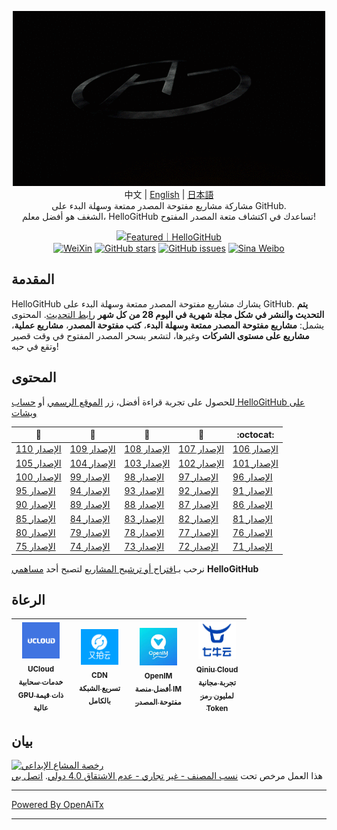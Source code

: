 <p align="center">
  <img src="https://raw.githubusercontent.com/521xueweihan/img_logo/master/logo/readme.gif"/>
  <br>中文 | <a href="README_en.md">English</a> | <a href="README_ja.md">日本語</a>
  <br>مشاركة مشاريع مفتوحة المصدر ممتعة وسهلة البدء على GitHub.
  <br>الشغف هو أفضل معلم، HelloGitHub تساعدك في اكتشاف متعة المصدر المفتوح!
</p>

<p align="center">
  <a href="https://hellogithub.com/repository/d4aae58ddbf34f0799bf3e8f965e0d70" target="_blank"><img src="https://abroad.hellogithub.com/v1/widgets/recommend.svg?rid=d4aae58ddbf34f0799bf3e8f965e0d70&claim_uid=8MKvZoxaWt" alt="Featured｜HelloGitHub" style="width: 250px; height: 54px;" width="250" height="54" /></a><br>
  <a href="https://raw.githubusercontent.com/521xueweihan/img_logo/master/logo/weixin.png"><img src="https://img.shields.io/badge/Talk-%E5%BE%AE%E4%BF%A1%E7%BE%A4-brightgreen.svg?style=popout-square" alt="WeiXin"></a>
  <a href="https://github.com/521xueweihan/HelloGitHub/stargazers"><img src="https://img.shields.io/github/stars/521xueweihan/HelloGitHub.svg?style=popout-square" alt="GitHub stars"></a>
  <a href="https://github.com/521xueweihan/HelloGitHub/issues"><img src="https://img.shields.io/github/issues/521xueweihan/HelloGitHub.svg?style=popout-square" alt="GitHub issues"></a>
    <a href="https://weibo.com/hellogithub"><img src="https://img.shields.io/badge/%E6%96%B0%E6%B5%AA-Weibo-red.svg?style=popout-square" alt="Sina Weibo"></a>
</p>

## المقدمة

HelloGitHub يشارك مشاريع مفتوحة المصدر ممتعة وسهلة البدء على GitHub. **يتم التحديث والنشر في شكل مجلة شهرية في اليوم 28 من كل شهر** [رابط التحديث](https://mp.weixin.qq.com/mp/appmsgalbum?__biz=MzA5MzYyNzQ0MQ==&action=getalbum&album_id=1331197538447310849#wechat_redirect). المحتوى يشمل: **مشاريع مفتوحة المصدر ممتعة وسهلة البدء**، **كتب مفتوحة المصدر**، **مشاريع عملية**، **مشاريع على مستوى الشركات** وغيرها، لتشعر بسحر المصدر المفتوح في وقت قصير وتقع في حبه!

## المحتوى
للحصول على تجربة قراءة أفضل، زر [الموقع الرسمي](https://hellogithub.com/) أو [حساب HelloGitHub على ويشات](https://cdn.jsdelivr.net/gh/521xueweihan/img_logo@main/logo/weixin.png)

| :card_index: | :jack_o_lantern: | :beer: | :fish_cake: | :octocat: |
| ------- | ----- | ------------ | ------ | --------- |
| [الإصدار 110](/content/HelloGitHub110.md) | [الإصدار 109](/content/HelloGitHub109.md) | [الإصدار 108](/content/HelloGitHub108.md) | [الإصدار 107](/content/HelloGitHub107.md) | [الإصدار 106](/content/HelloGitHub106.md) |
| [الإصدار 105](/content/HelloGitHub105.md) | [الإصدار 104](/content/HelloGitHub104.md) | [الإصدار 103](/content/HelloGitHub103.md) | [الإصدار 102](/content/HelloGitHub102.md) | [الإصدار 101](/content/HelloGitHub101.md) |
| [الإصدار 100](/content/HelloGitHub100.md) | [الإصدار 99](/content/HelloGitHub99.md) | [الإصدار 98](/content/HelloGitHub98.md) | [الإصدار 97](/content/HelloGitHub97.md) | [الإصدار 96](/content/HelloGitHub96.md) |
| [الإصدار 95](/content/HelloGitHub95.md) | [الإصدار 94](/content/HelloGitHub94.md) | [الإصدار 93](/content/HelloGitHub93.md) | [الإصدار 92](/content/HelloGitHub92.md) | [الإصدار 91](/content/HelloGitHub91.md) |
| [الإصدار 90](/content/HelloGitHub90.md) | [الإصدار 89](/content/HelloGitHub89.md) | [الإصدار 88](/content/HelloGitHub88.md) | [الإصدار 87](/content/HelloGitHub87.md) | [الإصدار 86](/content/HelloGitHub86.md) |
| [الإصدار 85](/content/HelloGitHub85.md) | [الإصدار 84](/content/HelloGitHub84.md) | [الإصدار 83](/content/HelloGitHub83.md) | [الإصدار 82](/content/HelloGitHub82.md) | [الإصدار 81](/content/HelloGitHub81.md) |
| [الإصدار 80](/content/HelloGitHub80.md) | [الإصدار 79](/content/HelloGitHub79.md) | [الإصدار 78](/content/HelloGitHub78.md) | [الإصدار 77](/content/HelloGitHub77.md) | [الإصدار 76](/content/HelloGitHub76.md) |
| [الإصدار 75](/content/HelloGitHub75.md) | [الإصدار 74](/content/HelloGitHub74.md) | [الإصدار 73](/content/HelloGitHub73.md) | [الإصدار 72](/content/HelloGitHub72.md) | [الإصدار 71](/content/HelloGitHub71.md) |


نرحب بـ[اقتراح أو ترشيح المشاريع](https://hellogithub.com/periodical) لتصبح أحد [مساهمي](https://github.com/521xueweihan/HelloGitHub/blob/master/content/contributors.md) **HelloGitHub**

## الرعاة


<table>
  <thead>
    <tr>
      <th align="center" style="width: 80px;">
        <a href="https://www.compshare.cn/?utm_term=logo&utm_campaign=hellogithub&utm_source=otherdsp&utm_medium=display&ytag=logo_hellogithub_otherdsp_display">          <img src="https://raw.githubusercontent.com/521xueweihan/img_logo/master/logo/ucloud.png" width="60px"><br>
          <sub>UCloud</sub><br>
          <sub>خدمات سحابية GPU ذات قيمة عالية</sub>
        </a>
      </th>
      <th align="center" style="width: 80px;">
        <a href="https://www.upyun.com/?from=hellogithub">
          <img src="https://raw.githubusercontent.com/521xueweihan/img_logo/master/logo/upyun.png" width="60px"><br>
          <sub>CDN</sub><br>
          <sub>تسريع الشبكة بالكامل</sub>
        </a>
      </th>
      <th align="center" style="width: 80px;">
        <a href="https://github.com/OpenIMSDK/Open-IM-Server">
          <img src="https://raw.githubusercontent.com/521xueweihan/img_logo/master/logo/im.png" width="60px"><br>
          <sub>OpenIM</sub><br>
          <sub>أفضل منصة IM مفتوحة المصدر</sub>
        </a>
      </th>
      <th align="center" style="width: 80px;">
        <a href="https://www.qiniu.com/?utm_source=hello">
          <img src="https://raw.githubusercontent.com/521xueweihan/img_logo/master/logo/qiniu.jpg" width="60px"><br>
          <sub>Qiniu Cloud</sub><br>
          <sub>تجربة مجانية لمليون رمز Token</sub>
        </a>
      </th>
    </tr>
  </thead>
</table>


## بيان

<a rel="license" href="https://creativecommons.org/licenses/by-nc-nd/4.0/deed.zh"><img alt="رخصة المشاع الإبداعي" style="border-width: 0" src="https://licensebuttons.net/l/by-nc-nd/4.0/88x31.png"></a><br>هذا العمل مرخص تحت <a rel="license" href="https://creativecommons.org/licenses/by-nc-nd/4.0/deed.zh">نسب المصنف - غير تجاري - عدم الاشتقاق 4.0 دولي</a>. <a href="mailto:595666367@qq.com">اتصل بي</a>



---


[Powered By OpenAiTx](https://github.com/OpenAiTx/OpenAiTx)


---